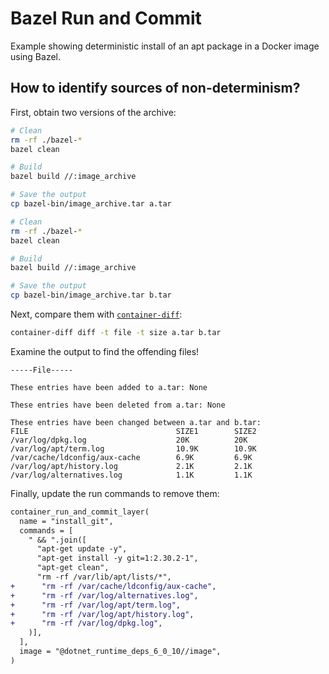 # Bazel Run and Commit

Example showing deterministic install of an apt package in a Docker image using Bazel.

## How to identify sources of non-determinism?

First, obtain two versions of the archive:

```bash
# Clean
rm -rf ./bazel-*
bazel clean

# Build
bazel build //:image_archive

# Save the output
cp bazel-bin/image_archive.tar a.tar

# Clean
rm -rf ./bazel-*
bazel clean

# Build
bazel build //:image_archive

# Save the output
cp bazel-bin/image_archive.tar b.tar
```

Next, compare them with [`container-diff`](https://github.com/GoogleContainerTools/container-diff):

```bash
container-diff diff -t file -t size a.tar b.tar
```

Examine the output to find the offending files!

```
-----File-----

These entries have been added to a.tar: None

These entries have been deleted from a.tar: None

These entries have been changed between a.tar and b.tar:
FILE                                 SIZE1        SIZE2
/var/log/dpkg.log                    20K          20K
/var/log/apt/term.log                10.9K        10.9K
/var/cache/ldconfig/aux-cache        6.9K         6.9K
/var/log/apt/history.log             2.1K         2.1K
/var/log/alternatives.log            1.1K         1.1K
```

Finally, update the run commands to remove them:

```diff
container_run_and_commit_layer(
  name = "install_git",
  commands = [
    " && ".join([
      "apt-get update -y",
      "apt-get install -y git=1:2.30.2-1",
      "apt-get clean",
      "rm -rf /var/lib/apt/lists/*",
+      "rm -rf /var/cache/ldconfig/aux-cache",
+      "rm -rf /var/log/alternatives.log",
+      "rm -rf /var/log/apt/term.log",
+      "rm -rf /var/log/apt/history.log",
+      "rm -rf /var/log/dpkg.log",
    )],
  ],
  image = "@dotnet_runtime_deps_6_0_10//image",
)
```
